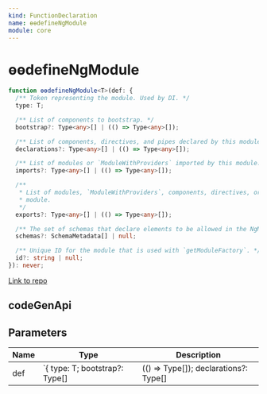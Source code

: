 ```yaml
---
kind: FunctionDeclaration
name: ɵɵdefineNgModule
module: core
---
```


# ɵɵdefineNgModule

```ts
function ɵɵdefineNgModule<T>(def: {
  /** Token representing the module. Used by DI. */
  type: T;

  /** List of components to bootstrap. */
  bootstrap?: Type<any>[] | (() => Type<any>[]);

  /** List of components, directives, and pipes declared by this module. */
  declarations?: Type<any>[] | (() => Type<any>[]);

  /** List of modules or `ModuleWithProviders` imported by this module. */
  imports?: Type<any>[] | (() => Type<any>[]);

  /**
   * List of modules, `ModuleWithProviders`, components, directives, or pipes exported by this
   * module.
   */
  exports?: Type<any>[] | (() => Type<any>[]);

  /** The set of schemas that declare elements to be allowed in the NgModule. */
  schemas?: SchemaMetadata[] | null;

  /** Unique ID for the module that is used with `getModuleFactory`. */
  id?: string | null;
}): never;
```

[Link to repo](https://github.com/timdeschryver/angular/blob/master/packages/core/src/render3/definition.ts#L385-L426)

## codeGenApi

## Parameters

| Name | Type                                | Description                                     |
| ---- | ----------------------------------- | ----------------------------------------------- |
| def  | `{ type: T; bootstrap?: Type<any>[] | (() => Type<any>[]); declarations?: Type<any>[] | (() => Type<any>[]); imports?: Type<any>[] | (() => Type<any>[]); exports?: Type<any>[] | (() => Type<any>[]); schemas?: SchemaMetadata[] | null; id?: string | null; }` |  |

